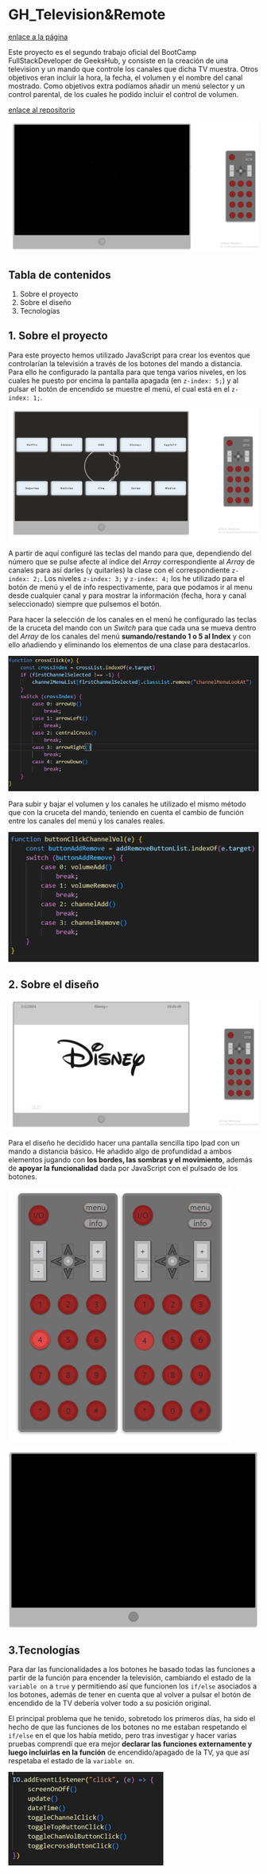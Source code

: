 # GH_Television&Remote

[enlace a la página](https://jesusmatinezclavel.github.io/GeeksHub_SecondAssigment_TV-Remote/)

Este proyecto es el segundo trabajo oficial del BootCamp FullStackDeveloper de GeeksHub, y consiste en la creación de una television y un mando que controle los canales que dicha TV muestra. Otros objetivos eran incluir la hora, la fecha, el volumen y el nombre del canal mostrado. Como objetivos extra podíamos añadir un menú selector y un control parental, de los cuales he podido incluir el control de volumen.

[enlace al repositorio](https://github.com/JesusMatinezClavel/GeeksHub_SecondAssigment_TV-Remote?tab=readme-ov-file)

![TV&Remote](./img/image.png)

## Tabla de contenidos

1. Sobre el proyecto
2. Sobre el diseño
3. Tecnologías

## 1. Sobre el proyecto

Para este proyecto hemos utilizado JavaScript para crear los eventos que controlarían la televisión a través de los botones del mando a distancia.
Para ello he configurado la pantalla para que tenga varios niveles, en los cuales he puesto por encima la pantalla apagada (en `z-index: 5;`) y al pulsar el botón de encendido se muestre el menú, el cual está en el `z-index: 1;`.

![Menú](./img/image2.png)

A partir de aquí configuré las teclas del mando para que, dependiendo del número que se pulse afecte al índice del *Array* correspondiente al *Array* de canales para así darles (y quitarles) la clase con el correspondiente `z-index: 2;`.
Los niveles `z-index: 3;` y `z-index: 4;` los he utilizado para el botón de menú y el de info respectivamente, para que podamos ir al menu desde cualquier canal y para mostrar la información (fecha, hora y canal seleccionado) siempre que pulsemos el botón.

Para hacer la selección de los canales en el menú he configurado las teclas de la cruceta del mando con un *Switch* para que cada una se mueva dentro del *Array* de los canales del menú **sumando/restando 1 o 5 al Index** y con ello añadiendo y eliminando los elementos de una clase para destacarlos.


![switch de la cruceta](./img/image6.png)

Para subir y bajar el volumen y los canales he utilizado el mismo método que con la cruceta del mando, teniendo en cuenta el cambio de función entre los canales del menú y los canales reales.


![switch de vol/chann up/down](./img/image9.png)

## 2. Sobre el diseño

![Ejemplo de canal](./img/image3.png)

Para el diseño he decidido hacer una pantalla sencilla tipo Ipad con un mando a distancia básico.
He añadido algo de profundidad a ambos elementos jugando con **los bordes, las sombras y el movimiento**, además de **apoyar la funcionalidad** dada por JavaScript con el pulsado de los botones.

![boton hover/active](./img/image4.png)

![boton I/O active](./img/image5.png)

## 3.Tecnologías

Para dar las funcionalidades a los botones he basado todas las funciones a partir de la función para encender la televisión, cambiando el estado de la `variable on` a `true` y permitiendo así que funcionen los `if/else` asociados a los botones, además de tener en cuenta que al volver a pulsar el botón de encendido de la TV debería volver todo a su posición original.


El principal problema que he tenido, sobretodo los primeros días, ha sido el hecho de que las funciones de los botones no me estaban respetando el `if/else` en el que los había metido, pero tras investigar y hacer varias pruebas comprendí que era mejor **declarar las funciones externamente y luego incluirlas en la función** de encendido/apagado de la TV, ya que así respetaba el estado de la `variable on`.

![función de encendido de TV](./img/image10.png)


